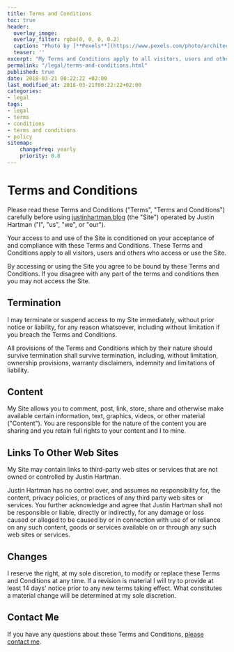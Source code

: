 ```yaml
---
title: Terms and Conditions
toc: true
header:
  overlay_image: 
  overlay_filter: rgba(0, 0, 0, 0.2)
  caption: "Photo by [**Pexels**](https://www.pexels.com/photo/architecture-art-artwork-bench-206784/)"
  teaser: ''
excerpt: "My Terms and Conditions apply to all visitors, users and others who access or use my website. By accessing or using the website you agree to be bound by these Terms and Conditions. Please read through these Terms and Conditions carefully."
permalink: "/legal/terms-and-conditions.html"
published: true
date: 2018-03-21 00:22:22 +02:00
last_modified_at: 2018-03-21T00:22:22+02:00
categories:
- legal
tags:
- legal 
- terms
- conditions
- terms and conditions 
- policy
sitemap:
    changefreq: yearly
    priority: 0.8
---
```

# Terms and Conditions
Please read these Terms and Conditions ("Terms", "Terms and Conditions") carefully before using [justinhartman.blog][me] (the "Site") operated by Justin Hartman ("I", "us", "we", or "our").

Your access to and use of the Site is conditioned on your acceptance of and compliance with these Terms and Conditions. These Terms and Conditions apply to all visitors, users and others who access or use the Site.

By accessing or using the Site you agree to be bound by these Terms and Conditions. If you disagree with any part of the terms and conditions then you may not access the Site.

## Termination

I may terminate or suspend access to my Site immediately, without prior notice or liability, for any reason whatsoever, including without limitation if you breach the Terms and Conditions.

All provisions of the Terms and Conditions which by their nature should survive termination shall survive termination, including, without limitation, ownership provisions, warranty disclaimers, indemnity and limitations of liability.

## Content

My Site allows you to comment, post, link, store, share and otherwise make available certain information, text, graphics, videos, or other material ("Content"). You are responsible for the nature of the content you are sharing and you retain full rights to your content and I to mine.

## Links To Other Web Sites

My Site may contain links to third-party web sites or services that are not owned or controlled by Justin Hartman.

Justin Hartman has no control over, and assumes no responsibility for, the content, privacy policies, or practices of any third party web sites or services. You further acknowledge and agree that Justin Hartman shall not be responsible or liable, directly or indirectly, for any damage or loss caused or alleged to be caused by or in connection with use of or reliance on any such content, goods or services available on or through any such web sites or services.

## Changes

I reserve the right, at my sole discretion, to modify or replace these Terms and Conditions at any time. If a revision is material I will try to provide at least 14 days' notice prior to any new terms taking effect. What constitutes a material change will be determined at my sole discretion.

## Contact Me

If you have any questions about these Terms and Conditions, [please contact me][github].


[me]: https://hartman.me
[github]: mailto:justinhartman@fire.fundersclub.com
